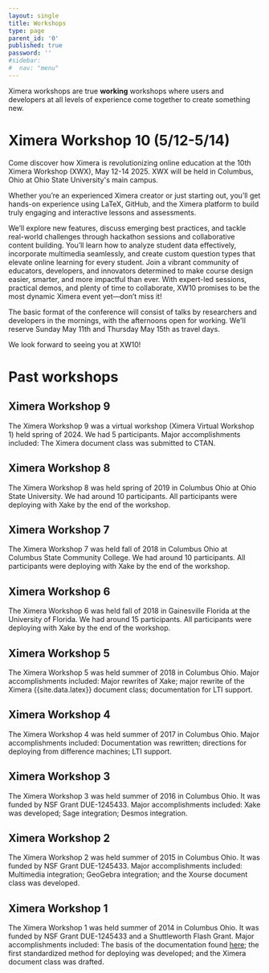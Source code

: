 ```yaml
---
layout: single
title: Workshops
type: page
parent_id: '0'
published: true
password: ''
#sidebar:
#  nav: "menu"
---
```


Ximera workshops are true **working** workshops where users and
developers at all levels of experience come together to create
something new.


# Ximera Workshop 10 (5/12-5/14)

<!--**[PLEASE APPLY HERE](https://go.osu.edu/xwx)** -->

Come discover how Ximera is revolutionizing online education at the 10th Ximera Workshop (XWX), May 12-14 2025. XWX will be held in Columbus, Ohio at Ohio State University's main campus. 


Whether you’re an experienced Ximera creator or just starting out, you’ll get hands-on experience using LaTeX, GitHub, and the Ximera platform to build truly engaging and interactive lessons and assessments.
 
 
We’ll explore new features, discuss emerging best practices, and tackle real-world challenges through hackathon sessions and collaborative content building. You’ll learn how to analyze student data effectively, incorporate multimedia seamlessly, and create custom question types that elevate online learning for every student. Join a vibrant community of educators, developers, and innovators determined to make course design easier, smarter, and more impactful than ever. With expert-led sessions, practical demos, and plenty of time to collaborate, XW10 promises to be the most dynamic Ximera event yet—don’t miss it!

<!--**[FUNDING IS AVAILABLE:  PLEASE APPLY HERE](https://go.osu.edu/xwx)**-->

The basic format of the conference will consist of talks by researchers and developers in the mornings, with the afternoons open for working. We'll reserve Sunday May 11th and Thursday May 15th as travel days. 


 We look forward to seeing you at XW10!

# Past workshops


## Ximera Workshop 9



The Ximera Workshop 9 was a virtual workshop (Ximera Virtual Workshop 1) held spring of 2024. We had 5 participants.  Major
accomplishments included: The Ximera document class was submitted to CTAN.








## Ximera Workshop 8



The Ximera Workshop 8 was held spring of 2019 in Columbus Ohio at Ohio State University. We had around 10 participants. All participants were deploying with Xake
by the end of the workshop.



## Ximera Workshop 7



The Ximera Workshop 7 was held fall of 2018 in Columbus Ohio at Columbus State Community College. We had around 10 participants. All participants were deploying with Xake
by the end of the workshop.


## Ximera Workshop 6


The Ximera Workshop 6 was held fall of 2018 in Gainesville Florida at the University of Florida. We had around 15 participants. All participants were deploying with Xake
by the end of the workshop.


## Ximera Workshop 5

The Ximera Workshop 5 was held summer of 2018 in Columbus Ohio.  Major
accomplishments included: Major rewrites of Xake; major rewrite of the Ximera {{site.data.latex}} document class; documentation for LTI support.





## Ximera Workshop 4


The Ximera Workshop 4 was held summer of 2017 in Columbus Ohio.  Major
accomplishments included: Documentation was rewritten; directions for
deploying from difference machines; LTI support. 




## Ximera Workshop 3

The Ximera Workshop 3 was held summer of 2016 in Columbus Ohio.  It
was funded by NSF Grant DUE-1245433. Major accomplishments included:
Xake was developed; Sage integration; Desmos integration.

## Ximera Workshop 2

The Ximera Workshop 2 was held summer of 2015 in Columbus Ohio.  It
was funded by NSF Grant DUE-1245433. Major accomplishments included:
Multimedia integration; GeoGebra integration; and the Xourse document
class was developed.

## Ximera Workshop 1

The Ximera Workshop 1 was held summer of 2014 in Columbus Ohio.  It
was funded by NSF Grant DUE-1245433 and a Shuttleworth Flash Grant.
Major accomplishments included: The basis of the documentation found
[here](https://ximera.osu.edu/introduction/gettingStarted); the first
standardized method for deploying was developed; and the Ximera
document class was drafted.

